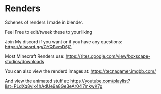 # Renders
 Schenes of renders I made in blender.
 
 Feel Free to edit/tweek these to your liking
 
 Join My discord if you want or if you have any questions: https://discord.gg/GYQBvmD6j2
 
Most Minecraft Renders use: https://sites.google.com/view/boxscape-studios/downloads

You can also view the renderd images at: https://tecnagamer.imgbb.com/

And view the animated stuff at: https://youtube.com/playlist?list=PLdXq8vjx4hAdUe9a8Ge3eAr04I7mkwK7g
